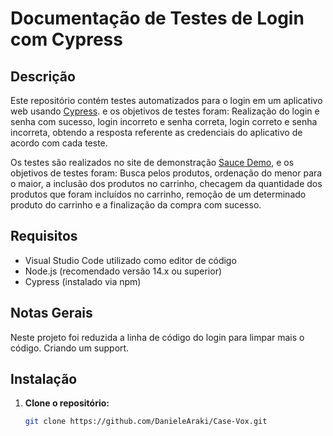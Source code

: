 # Documentação de Testes de Login com Cypress

## Descrição

Este repositório contém testes automatizados para o login em um aplicativo web usando [Cypress](https://www.cypress.io/). e os objetivos de testes foram:
Realização do login e senha com sucesso, login incorreto e senha correta, login correto e senha incorreta, obtendo a resposta referente as credenciais do aplicativo de acordo com cada teste.

Os testes são realizados no site de demonstração [Sauce Demo](https://www.saucedemo.com/), e os objetivos de testes foram:
Busca pelos produtos, ordenação do menor para o maior, a inclusão dos produtos no carrinho, checagem da quantidade dos produtos que foram incluídos no carrinho, remoção de um determinado produto do carrinho e a finalização da compra com sucesso.

## Requisitos

- Visual Studio Code utilizado como editor de código
- Node.js (recomendado versão 14.x ou superior)
- Cypress (instalado via npm)

## Notas Gerais
Neste projeto foi reduzida a linha de código do login para limpar mais o código. Criando um support.

## Instalação

1. **Clone o repositório:**

   ```bash
   git clone https://github.com/DanieleAraki/Case-Vox.git

